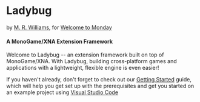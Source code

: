 # Ladybug
by [M. R. Williams](http://m-r-williams.com), for [Welcome to Monday](http://welcometomonday.com)

#### A MonoGame/XNA Extension Framework

Welcome to Ladybug -- an extension framework built on top of MonoGame/XNA. With Ladybug, building cross-platform games and applications with a lightweight, flexible engine is even easier!

If you haven't already, don't forget to check out our [Getting Started](/ladybug/articles/installation.html) guide, which will help you get set up with the prerequisites and get you started on an example project using [Visual Studio Code](https://code.visualstudio.com/)
